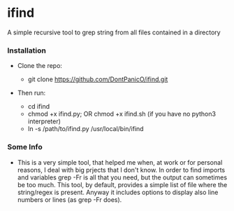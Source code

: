 # ifind
A simple recursive tool to grep string from all files contained in a directory

### Installation

- Clone the repo:

  - git clone https://github.com/DontPanicO/ifind.git

- Then run:

  - cd ifind
  - chmod +x ifind.py; OR chmod +x ifind.sh (if you have no python3 interpreter)
  - ln -s /path/to/ifind.py /usr/local/bin/ifind

### Some Info

- This is a very simple tool, that helped me when, at work or for personal reasons, I deal with big prjects that I don't know. In order
  to find imports and variables grep -Fr is all that you need, but the output can sometimes be too much. This tool, by default, provides
  a simple list of file where the string/regex is present. Anyway it includes options to display also line numbers or lines (as grep -Fr
  does).


